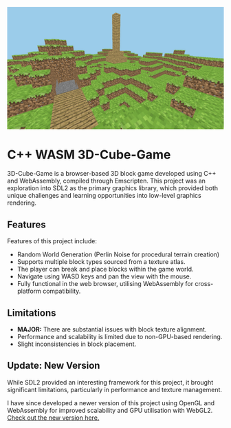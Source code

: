 ![Game Example Sceenshot](https://raw.githubusercontent.com/jackkimmins/3D-Cube-Game/refs/heads/main/screenshots/GameScreenshot.jpg)
# C++ WASM 3D-Cube-Game
3D-Cube-Game is a browser-based 3D block game developed using C++ and WebAssembly, compiled through Emscripten. This project was an exploration into SDL2 as the primary graphics library, which provided both unique challenges and learning opportunities into low-level graphics rendering.

## Features
Features of this project include:
 - Random World Generation (Perlin Noise for procedural terrain creation)
- Supports multiple block types sourced from a texture atlas.
- The player can break and place blocks within the game world.
- Navigate using WASD keys and pan the view with the mouse.
- Fully functional in the web browser, utilising WebAssembly for cross-platform compatibility.

## Limitations
- **MAJOR:** There are substantial issues with block texture alignment.
- Performance and scalability is limited due to non-GPU-based rendering.
- Slight inconsistencies in block placement.

## Update: New Version
While SDL2 provided an interesting framework for this project, it brought significant limitations, particularly in performance and texture management.

I have since developed a newer version of this project using OpenGL and WebAssembly for improved scalability and GPU utilisation with WebGL2. [Check out the new version here.](#)
